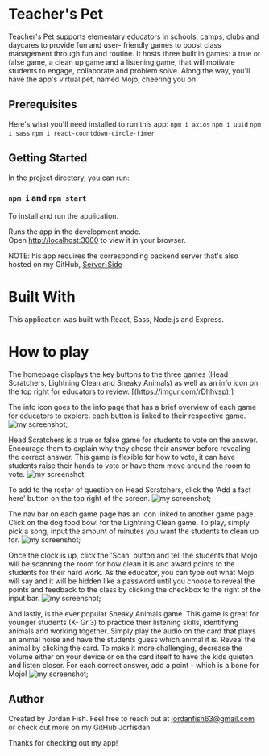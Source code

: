 
# Teacher's Pet

Teacher's Pet supports elementary educators in schools, camps, clubs and daycares to provide fun and user- friendly games to boost class management through fun and routine. It hosts three built in games: a true or false game, a clean up game and a listening game, that will motivate students to engage, collaborate and problem solve. Along the way, you'll have the app's virtual pet, named Mojo, cheering you on.


## Prerequisites
Here's what you'll need installed to run this app: 
`npm i axios`
`npm i uuid`
`npm i sass`
`npm i react-countdown-circle-timer`

## Getting Started

In the project directory, you can run:

### `npm i` and `npm start`
To install and run the application.  

Runs the app in the development mode.\
Open [http://localhost:3000](http://localhost:3000) to view it in your browser.

NOTE: his app requires the corresponding backend server that's also hosted on my GitHub, [Server-Side]("https://github.com/Jorfishdan/capstone-teachers-pet-backend") 


# Built With

This application was built with React, Sass, Node.js and Express.

# How to play
The homepage displays the key buttons to the three games (Head Scratchers, Lightning Clean and Sneaky Animals) as well as an info icon on the top right for educators to review.
[(https://imgur.com/rDhhvsp);]

The info icon goes to the info page that has a brief overview of each game for educators to explore. each button is linked to their respective game. 
![my screenshot](../../BrainStation/capstone-teachers-pet/src/assets/images/Infopage.png);

Head Scratchers is a true or false game for students to vote on the answer. Encourage them to explain why they chose their answer before revealing the correct answer. This game is flexible for how to vote, it can have students raise their hands to vote or have them move around the room to vote. 
![my screenshot](../../BrainStation/capstone-teachers-pet/src/assets/images/HeadScratcherspage.png);

To add to the roster of question on Head Scratchers, click the 'Add a fact here' button on the top right of the screen.
![my screenshot](../../BrainStation/capstone-teachers-pet/src/assets/images/HeadScratchersForm.png);

The nav bar on each game page has an icon linked to another game page. Click on the dog food bowl for the Lightning Clean game. To play, simply pick a song, input the amount of minutes you want the students to clean up for.
![my screenshot](../../BrainStation/capstone-teachers-pet/src/assets/images/cleanUp.png);

Once the clock is up, click the 'Scan' button and tell the students that Mojo will be scanning the room for how clean it is and award points to the students for their hard work. As the educator, you can type out what Mojo will say and it will be hidden like a password until you choose to reveal the points and feedback to the class by clicking the checkbox to the right of the input bar. 
![my screenshot](../../BrainStation/capstone-teachers-pet/src/assets/images/scan.png);

And lastly, is the ever popular Sneaky Animals game. This game is great for younger students (K- Gr.3) to practice their listening skills, identifying animals and working together. Simply play the audio on the card that plays an animal noise and have the students guess which animal it is. Reveal the animal by clicking the card. To make it more challenging, decrease the volume either on your device or on the card itself to have the kids quieten and listen closer. For each correct answer, add a point - which is a bone for Mojo!
![my screenshot](../../BrainStation/capstone-teachers-pet/src/assets/images/sneakAnimals.png);


## Author

Created by Jordan Fish. Feel free to reach out at jordanfish63@gmail.com or check out more on my GitHub Jorfisdan

Thanks for checking out my app!



